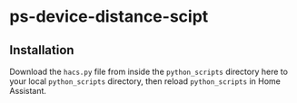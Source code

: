 # ps-device-distance-scipt


## Installation

Download the `hacs.py` file from inside the `python_scripts` directory here to your local `python_scripts` directory, then reload `python_scripts` in Home Assistant.
